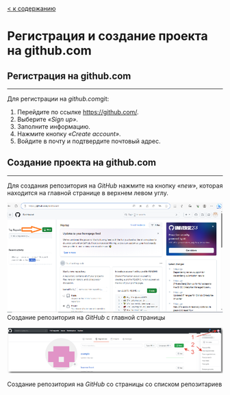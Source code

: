 [< к содержанию](./readme.md)

# Регистрация и создание проекта на github.com

## Регистрация на github.com
---
Для регистрации на *github.com*git:

1. Перейдите по ссылке https://github.com/.
2. Выберите *«Sign up»*.
3. Заполните информацию.
4. Нажмите кнопку *«Create account»*.
5. Войдите в почту и подтвердите почтовый адрес.

## Создание проекта на github.com
---
Для создания репозитория на *GitHub* нажмите на кнопку *«new»*, которая находится на главной странице в верхнем левом углу.

 ![Создание репозитория](./assest/git.png)
 Создание репозитория на *GitHub* c главной страницы

![](./assest/git1.png)


Создание репозитория на *GitHub* cо   страницы со списком репозитариев